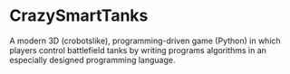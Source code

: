 # CrazySmartTanks
A modern 3D (crobots­like), programming-driven game (Python) in which players control battlefield tanks by writing programs algorithms in an especially designed programming language.
